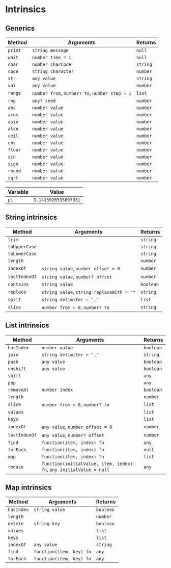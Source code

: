 # Intrinsics

## Generics

| Method | Arguments | Returns |
|---|---|---|
| `print` | `string message` | `null` |
| `wait` | `number time = 1` | `null` |
| `char` | `number charCode` | `string` |
| `code` | `string character` | `number` |
| `str` | `any value` | `string` |
| `val` | `any value` | `number` |
| `range` | `number from`, `number? to`, `number step = 1` | `list` |
| `rng` | `any? seed` | `number` |
| `abs` | `number value` | `number` |
| `acos` | `number value` | `number` |
| `asin` | `number value` | `number` |
| `atan` | `number value` | `number` |
| `ceil` | `number value` | `number` |
| `cos` | `number value` | `number` |
| `floor` | `number value` | `number` |
| `sin` | `number value` | `number` |
| `sign` | `number value` | `number` |
| `round` | `number value` | `number` |
| `sqrt` | `number value` | `number` |


| Variable | Value
|---|---|
| `pi` | `3.1415926535897931` |

## String intrinsics

| Method | Arguments | Returns |
|---|---|---|
| `trim` |  | `string` |
| `toUpperCase` |  | `string` |
| `toLowerCase` |  | `string` |
| `length` |  | `number` |
| `indexOf` | `string value`, `number offset = 0` | `number` |
| `lastIndexOf` | `string value`, `number? offset` | `number` |
| `contains` | `string value` | `boolean` |
| `replace` | `string value`, `string replaceWith = ""` | `string` |
| `split` | `string delimiter = ","` | `list` |
| `slice` | `number from = 0`, `number? to` | `string` |

## List intrinsics

| Method | Arguments | Returns |
|---|---|---|
| `hasIndex` | `number value` | `boolean` |
| `join` | `string delimiter = ","` | `string` |
| `push` | `any value` | `boolean` |
| `unshift` | `any value` | `boolean` |
| `shift` | | `any` |
| `pop` | | `any` |
| `removeAt` | `number index` | `boolean` |
| `length` | | `number` |
| `slice` | `number from = 0`, `number? to` | `list` |
| `values` | | `list` |
| `keys` | | `list` |
| `indexOf` | `any value`, `number offset = 0` | `number` |
| `lastIndexOf` | `any value`, `number? offset` | `number` |
| `find` | `function(item, index) fn` | `any` |
| `forEach` | `function(item, index) fn` | `null` |
| `map` | `function(item, index) fn` | `list` |
| `reduce` | `function(initialValue, item, index) fn`, `any initialValue = null` | `any` |

## Map intrinsics

| Method | Arguments | Returns |
|---|---|---|
| `hasIndex` | `string value` | `boolean` |
| `length` | | `number` |
| `delete` | `string key` | `boolean` |
| `values` | | `list` |
| `keys` | | `list` |
| `indexOf` | `any value` | `string` |
| `find` | `function(item, key) fn` | `any` |
| `forEach` | `function(item, key) fn` | `any` |